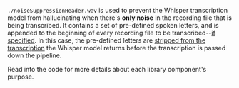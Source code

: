 `./noiseSuppressionHeader.wav` is used to prevent the Whisper transcription model from hallucinating when there's **only noise** in the recording file that is being transcribed.
It contains a set of pre-defined spoken letters, and is appended to the beginning of every recording file to be transcribed--[if specified](./recordingManagers.py#L102).
In this case, the pre-defined letters are [stripped from the transcription](./recordingManagers.py#L194) the Whisper model returns before the transcription is passed down the pipeline.

Read into the code for more details about each library component's purpose.